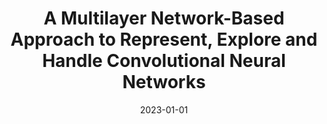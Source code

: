 ---
title: 'A Multilayer Network-Based Approach to Represent, Explore and Handle Convolutional Neural Networks'
collection: publications
permalink: /publication/2023-Cognitive Computation-A-Multilayer.md
excerpt: 'A. Amelio, G. Bonifazi, E. Corradini, D. Ursino, L. Virgili'
date: 2023-01-01
venue: 'Cognitive Computation'
link: 'https://doi.org/10.1007/s12559-022-10084-6'
location: 'InGeo, University G. D Annunzio of Chieti-Pescara, Pescara, Italy, DII, Polytechnic University of Marche, Ancona, Italy'
---